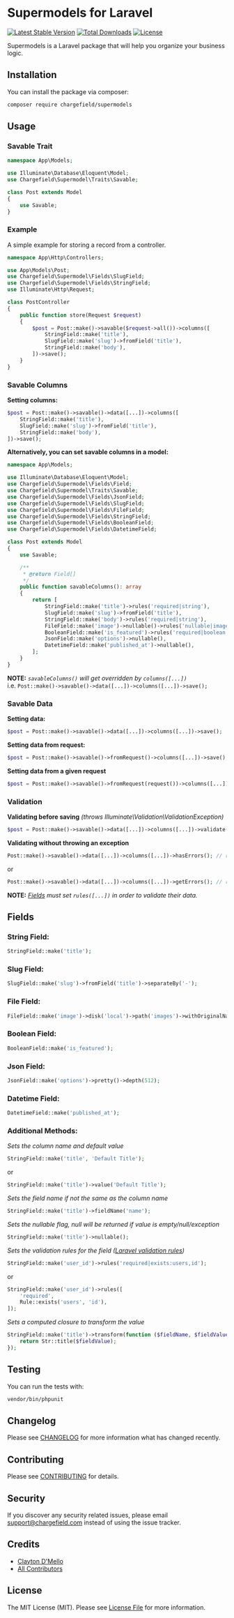 # Supermodels for Laravel

[![Latest Stable Version](https://poser.pugx.org/chargefield/supermodels/v/stable)](https://packagist.org/packages/chargefield/supermodels)
[![Total Downloads](https://poser.pugx.org/chargefield/supermodels/downloads)](https://packagist.org/packages/chargefield/supermodels)
[![License](https://poser.pugx.org/chargefield/supermodels/license)](https://packagist.org/packages/chargefield/supermodels)

Supermodels is a Laravel package that will help you organize your business logic.

## Installation

You can install the package via composer:
```bash
composer require chargefield/supermodels
```

## Usage

### Savable Trait
```php
namespace App\Models;

use Illuminate\Database\Eloquent\Model;
use Chargefield\Supermodel\Traits\Savable;

class Post extends Model
{
    use Savable;
}
```

### Example
A simple example for storing a record from a controller.
```php
namespace App\Http\Controllers;

use App\Models\Post;
use Chargefield\Supermodel\Fields\SlugField;
use Chargefield\Supermodel\Fields\StringField;
use Illuminate\Http\Request;

class PostController
{
    public function store(Request $request)
    {
        $post = Post::make()->savable($request->all())->columns([
            StringField::make('title'),
            SlugField::make('slug')->fromField('title'),
            StringField::make('body'),
        ])->save();
    }
}
```

### Savable Columns
**Setting columns:**
```php
$post = Post::make()->savable()->data([...])->columns([
    StringField::make('title'),
    SlugField::make('slug')->fromField('title'),
    StringField::make('body'),
])->save();
```
**Alternatively, you can set savable columns in a model:**
```php
namespace App\Models;

use Illuminate\Database\Eloquent\Model;
use Chargefield\Supermodel\Fields\Field;
use Chargefield\Supermodel\Traits\Savable;
use Chargefield\Supermodel\Fields\JsonField;
use Chargefield\Supermodel\Fields\SlugField;
use Chargefield\Supermodel\Fields\FileField;
use Chargefield\Supermodel\Fields\StringField;
use Chargefield\Supermodel\Fields\BooleanField;
use Chargefield\Supermodel\Fields\DatetimeField;

class Post extends Model
{
    use Savable;

    /**
     * @return Field[]
     */
    public function savableColumns(): array
    {
        return [
            StringField::make('title')->rules('required|string'),
            SlugField::make('slug')->fromField('title'),
            StringField::make('body')->rules('required|string'),
            FileField::make('image')->nullable()->rules('nullable|image'),
            BooleanField::make('is_featured')->rules('required|boolean'),
            JsonField::make('options')->nullable(),
            DatetimeField::make('published_at')->nullable(),
        ];
    }
}
```
**NOTE:** *`savableColumns()` will get overridden by `columns([...])`*<br />
i.e. `Post::make()->savable()->data([...])->columns([...])->save();`

### Savable Data
**Setting data:**
```php
$post = Post::make()->savable()->data([...])->columns([...])->save();
```
**Setting data from request:**
```php
$post = Post::make()->savable()->fromRequest()->columns([...])->save();
```
**Setting data from a given request**
```php
$post = Post::make()->savable()->fromRequest(request())->columns([...])->save();
```

### Validation
**Validating before saving** *(throws Illuminate\Validation\ValidationException)*
```php
$post = Post::make()->savable()->data([...])->columns([...])->validate()->save();
```
**Validating without throwing an exception**
```php
Post::make()->savable()->data([...])->columns([...])->hasErrors(); // return bool
```
or
```php
Post::make()->savable()->data([...])->columns([...])->getErrors(); // return Illuminate\Support\MessageBag
```
**NOTE:** *[Fields](https://github.com/chargefield/supermodels#fields) must set `rules([...])` in order to validate their data.*

## Fields

### String Field:
```php
StringField::make('title');
```

### Slug Field:
```php
SlugField::make('slug')->fromField('title')->separateBy('-');
```

### File Field:
```php
FileField::make('image')->disk('local')->path('images')->withOriginalName();
```

### Boolean Field:
```php
BooleanField::make('is_featured');
```

### Json Field:
```php
JsonField::make('options')->pretty()->depth(512);
```

### Datetime Field:
```php
DatetimeField::make('published_at');
```

### Additional Methods:
*Sets the column name and default value*
```php
StringField::make('title', 'Default Title');
```
or
```php
StringField::make('title')->value('Default Title');
```
*Sets the field name if not the same as the column name*
```php
StringField::make('title')->fieldName('name');
```
*Sets the nullable flag, null will be returned if value is empty/null/exception*
```php
StringField::make('title')->nullable();
```
*Sets the validation rules for the field ([Laravel validation rules](https://laravel.com/docs/8.x/validation#available-validation-rules))*
```php
StringField::make('user_id')->rules('required|exists:users,id');
```
or
```php
StringField::make('user_id')->rules([
    'required',
    Rule::exists('users', 'id'),
]);
```
*Sets a computed closure to transform the value*
```php
StringField::make('title')->transform(function ($fieldName, $fieldValue, $fieldsData) {
    return Str::title($fieldValue);
});
```

## Testing

You can run the tests with:
```bash
vendor/bin/phpunit
```

## Changelog

Please see [CHANGELOG](CHANGELOG.md) for more information what has changed recently.

## Contributing

Please see [CONTRIBUTING](CONTRIBUTING.md) for details.

## Security

If you discover any security related issues, please email support@chargefield.com instead of using the issue tracker.

## Credits

-   [Clayton D'Mello](https://github.com/chargefield)
-   [All Contributors](../../contributors)

## License

The MIT License (MIT). Please see [License File](LICENSE.md) for more information.